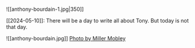 ![[anthony-bourdain-1.jpg|350]]

[[2024-05-10]]: There will be a day to write all about Tony. But today is not that day.

![[anthony-bourdain.jpg]]
[Photo by Miller Mobley](https://millermobley.com/Anthony-Bourdain-New-York-NY-2017)